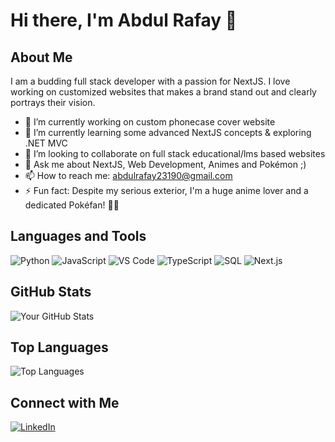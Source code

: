 # Hi there, I'm Abdul Rafay 👋

## About Me
I am a budding full stack developer with a passion for NextJS. I love working on customized websites that makes a brand stand out and clearly portrays their vision.

- 🔭 I’m currently working on custom phonecase cover website
- 🌱 I’m currently learning some advanced NextJS concepts & exploring .NET MVC
- 👯 I’m looking to collaborate on full stack educational/lms based websites
- 💬 Ask me about NextJS, Web Development, Animes and Pokémon ;)
- 📫 How to reach me: abdulrafay23190@gmail.com
- ⚡ Fun fact: Despite my serious exterior, I'm a huge anime lover and a dedicated Pokéfan! 🎌🐾

## Languages and Tools
![Python](https://img.shields.io/badge/-Python-3776AB?style=flat&logo=python&logoColor=white)
![JavaScript](https://img.shields.io/badge/-JavaScript-F7DF1E?style=flat&logo=javascript&logoColor=black)
![VS Code](https://img.shields.io/badge/-VS%20Code-007ACC?style=flat&logo=visual-studio-code&logoColor=white)
![TypeScript](https://img.shields.io/badge/-TypeScript-007ACC?style=flat&logo=typescript&logoColor=white)
![SQL](https://img.shields.io/badge/-SQL-4479A1?style=flat&logo=postgresql&logoColor=white)
![Next.js](https://img.shields.io/badge/-Next.js-000000?style=flat&logo=nextdotjs&logoColor=white)

## GitHub Stats
![Your GitHub Stats](https://github-readme-stats.vercel.app/api?username=yourusername&show_icons=true&theme=radical)

## Top Languages
![Top Languages](https://github-readme-stats.vercel.app/api/top-langs/?username=yourusername&layout=compact&theme=radical)

## Connect with Me
[![LinkedIn](https://img.shields.io/badge/-LinkedIn-0A66C2?style=flat&logo=Linkedin&logoColor=white)](https://www.linkedin.com/in/abdul-rafay-b715a025b/)

<!--
**Lucario2319/Lucario2319** is a ✨ _special_ ✨ repository because its `README.md` (this file) appears on your GitHub profile.

Here are some ideas to get you started:

- 🔭 I’m currently working on ...
- 🌱 I’m currently learning ...
- 👯 I’m looking to collaborate on ...
- 🤔 I’m looking for help with ...
- 💬 Ask me about ...
- 📫 How to reach me: ...
- 😄 Pronouns: ...
- ⚡ Fun fact: ...
-->
